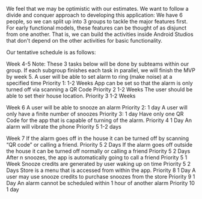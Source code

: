 We feel that we may be optimistic with our estimates.
We want to follow a divide and conquer approach to developing this application:
We have 6 people, so we can split up into 3 groups to tackle the major features first.
For early functional models, these features can be thought of as disjunct from one another.
That is, we can build the activities inside Android Studios that don't depend on the other
activities for basic functionality.


Our tentative schedule is as follows:

Week 4-5
Note: These 3 tasks below will be done by subteams within our group. If each subgroup finishes each task in parallel, we will finish the MVP by week 5.
A user will be able to set alarm to ring (make noise) at a specified time 
Priority 1: 1-2 Weeks 
App can be set so that the alarm is only turned off via scanning a QR Code
Priority 2 1-2 Weeks 
The user should be able to set their house location.
Priority 3 1-2 Weeks

Week 6
A user will be able to snooze an alarm
Priority 2: 1 day
A user will only have a finite number of snoozes
Priority 3: 1 day
Have only one QR Code for the app that is capable of turning of the alarm.
Priority 4 1 Day
An alarm will vibrate the phone
Priority 5 1-2 days

Week 7
If the alarm goes off in the house it can be turned off by scanning “QR code” or calling a 
friend. Priority 5 2 Days
If the alarm goes off outside the house it can be turned off normally or calling a friend
Priority 5 2 Days
After n snoozes, the app is automatically going to call a friend
Priority 5 1 Week
Snooze credits are generated by user waking up on time
Priority 5 2 Days
Store is a menu that is accessed from within the app. 
Priority 8 1 Day
A user may use snooze credits to purchase snoozes from the store
Priority 9 1 Day
An alarm cannot be scheduled within 1 hour of another alarm
Priority 10 1 day
